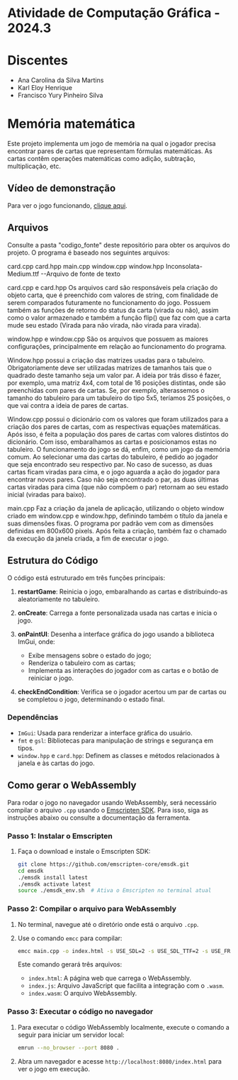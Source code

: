 # Atividade de Computação Gráfica - 2024.3

# Discentes
- Ana Carolina da Silva Martins
- Karl Eloy Henrique
- Francisco Yury Pinheiro Silva

# Memória matemática

Este projeto implementa um jogo de memória na qual o jogador precisa encontrar pares de cartas que representam fórmulas matemáticas. As cartas contêm operações matemáticas como adição, subtração, multiplicação, etc. 

## Vídeo de demonstração

Para ver o jogo funcionando, [clique aqui](https://youtu.be/nyBvsQ9mdGU).

## Arquivos
Consulte a pasta "codigo_fonte" deste repositório para obter os arquivos do projeto.
O programa é baseado nos seguintes arquivos:

card.cpp
card.hpp
main.cpp
window.cpp
window.hpp
Inconsolata-Medium.ttf --Arquivo de fonte de texto

card.cpp e card.hpp
Os arquivos card são responsáveis pela criação do objeto carta, que é preenchido com valores de string, com finalidade de serem comparados futuramente no funcionamento do jogo.
Possuem também as funções de retorno do status da carta (virada ou não), assim como o valor armazenado e também a função flip() que faz com que a carta mude seu estado (Virada para não virada, não virada para virada).

window.hpp e window.cpp
São os arquivos que possuem as maiores configurações, principalmente em relação ao funcionamento do programa. 

Window.hpp possui a criação das matrizes usadas para o tabuleiro. Obrigatoriamente deve ser utilizadas matrizes de tamanhos tais que o quadrado deste tamanho seja um valor par. A ideia por trás disso é fazer, por exemplo, uma matriz 4x4, com total de 16 posições distintas, onde são preenchidas com pares de cartas. Se, por exemplo, alterassemos o tamanho do tabuleiro para um tabuleiro do tipo 5x5, teríamos 25 posições, o que vai contra a ideia de pares de cartas.

Window.cpp possui o dicionário com os valores que foram utilizados para a criação dos pares de cartas, com as respectivas equações matemáticas. Após isso, é feita a população dos pares de cartas com valores distintos do dicionário. Com isso, embaralhamos as cartas e posicionamos estas no tabuleiro. O funcionamento do jogo se dá, enfim, como um jogo da memória comum. Ao selecionar uma das cartas do tabuleiro, é pedido ao jogador que seja encontrado seu respectivo par. No caso de sucesso, as duas cartas ficam viradas para cima, e o jogo aguarda a ação do jogador para encontrar novos pares. Caso não seja encontrado o par, as duas últimas cartas viradas para cima (que não compõem o par) retornam ao seu estado inicial (viradas para baixo).

main.cpp
Faz a criação da janela de aplicação, utilizando o objeto window criado em window.cpp e window.hpp, definindo também o título da janela e suas dimensões fixas. O programa por padrão vem com as dimensões definidas em 800x600 pixels. Após feita a criação, também faz o chamado da execução da janela criada, a fim de executar o jogo.

## Estrutura do Código

O código está estruturado em três funções principais:

1. **restartGame**: Reinicia o jogo, embaralhando as cartas e distribuindo-as aleatoriamente no tabuleiro.

2. **onCreate**: Carrega a fonte personalizada usada nas cartas e inicia o jogo.

3. **onPaintUI**: Desenha a interface gráfica do jogo usando a biblioteca ImGui, onde:
   - Exibe mensagens sobre o estado do jogo;
   - Renderiza o tabuleiro com as cartas;
   - Implementa as interações do jogador com as cartas e o botão de reiniciar o jogo.

4. **checkEndCondition**: Verifica se o jogador acertou um par de cartas ou se completou o jogo, determinando o estado final.

### Dependências

- `ImGui`: Usada para renderizar a interface gráfica do usuário.
- `fmt` e `gsl`: Bibliotecas para manipulação de strings e segurança em tipos.
- `window.hpp` e `card.hpp`: Definem as classes e métodos relacionados à janela e às cartas do jogo.

## Como gerar o WebAssembly

Para rodar o jogo no navegador usando WebAssembly, será necessário compilar o arquivo `.cpp` usando o [Emscripten SDK](https://emscripten.org/). Para isso, siga as instruções abaixo ou consulte a documentação da ferramenta.

### Passo 1: Instalar o Emscripten

1. Faça o download e instale o Emscripten SDK:
   ```bash
   git clone https://github.com/emscripten-core/emsdk.git
   cd emsdk
   ./emsdk install latest
   ./emsdk activate latest
   source ./emsdk_env.sh  # Ativa o Emscripten no terminal atual
   ```

### Passo 2: Compilar o arquivo para WebAssembly

1. No terminal, navegue até o diretório onde está o arquivo `.cpp`.
2. Use o comando `emcc` para compilar:

   ```bash
   emcc main.cpp -o index.html -s USE_SDL=2 -s USE_SDL_TTF=2 -s USE_FREETYPE=1
   ```

   Este comando gerará três arquivos:
   - `index.html`: A página web que carrega o WebAssembly.
   - `index.js`: Arquivo JavaScript que facilita a integração com o `.wasm`.
   - `index.wasm`: O arquivo WebAssembly.

### Passo 3: Executar o código no navegador

1. Para executar o código WebAssembly localmente, execute o comando a seguir para iniciar um servidor local:
   ```bash
   emrun --no_browser --port 8080 .
   ```

2. Abra um navegador e acesse `http://localhost:8080/index.html` para ver o jogo em execução.
